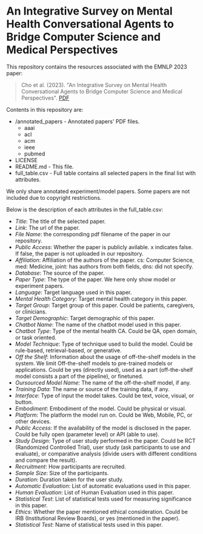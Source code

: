 # An Integrative Survey on Mental Health Conversational Agents to Bridge Computer Science and Medical Perspectives

This repository contains the resources associated with the EMNLP 2023 paper:

> Cho et al. (2023). "An Integrative Survey on Mental Health Conversational Agents to Bridge Computer Science and Medical Perspectives". [PDF]([https://www.aclweb.org/anthology/2020.inlg-1.23.pdf](https://osf.io/sqvbt))

Contents in this repository are:
 - /annotated_papers - Annotated papers' PDF files. 
   - aaai
   - acl
   - acm
   - ieee
   - pubmed
 - LICENSE
 - README.md - This file.
 - full_table.csv - Full table contains all selected papers in the final list with attributes.

   
We only share annotated experiment/model papers. Some papers are not included due to copyright restrictions.


Below is the description of each attributes in the full_table.csv:
  * _Title_: The title of the selected paper.
  * _Link_: The url of the paper.
  * _File Name_: the corresponding pdf filename of the paper in our repository.
  * _Public Access_: Whether the paper is publicly avilable. x indicates false. If false, the paper is not uploaded in our repository.
  * _Affiliation_: Affiliation of the authors of the paper. cs: Computer Science, med: Medicine, joint: has authors from both fields, dns: did not specify. 
  * _Database_: The source of the paper.
  * _Paper Type_: The type of the paper. We here only show model or experiment papers.
  * _Language_: Target language used in this paper.
  * _Mental Health Category_: Target mental health category in this paper.
  * _Target Group_: Target group of this paper. Could be patients, caregivers, or clinicians.
  * _Target Demographic_: Target demographic of this paper.
  * _Chatbot Name_: The name of the chatbot model used in this paper.
  * _Chatbot Type_: Type of the mental health CA. Could be QA, open domain, or task oriented.
  * _Model Technique_: Type of technique used to build the model. Could be rule-based, retrieval-based, or generative.
  * _Off the Shelf_: Information about the usage of off-the-shelf models in the system. We limit Off-the-shelf models to pre-trained models or applications. Could be yes (directly used), used as a part (off-the-shelf model consists a part of the pipeline), or finetuned.
  * _Oursourced Model Name_: The name of the off-the-shelf model, if any.
  * _Training Data_: The name or source of the training data, if any.
  * _Interface_: Type of input the model takes. Could be text, voice, visual, or button.
  * _Embodiment_: Embodiment of the model. Could be physical or visual.
  * _Platform_: The platform the model run on. Could be Web, Mobile, PC, or other devices.
  * _Public Access_: If the availability of the model is disclosed in the paper. Could be fully open (parameter level) or API (able to use).
  * _Study Design_: Type of user study performed in the paper. Could be RCT (Randomized Controlled Trial), user study (ask participants to use and evaluate), or comparative analysis (divide users with different conditions and compare the result).
  * _Recruitment_: How participants are recruited.
  * _Sample Size_: Size of the participants.
  * _Duration_: Duration taken for the user study.
  * _Automatic Evaluation_: List of automatic evaluations used in this paper.
  * _Human Evaluation_: List of Human Evaluation used in this paper.
  * _Statistical Test_: List of statistical tests used for measuring significance in this paper.
  * _Ethics_: Whether the paper mentioned ethical consideration. Could be IRB (Institutional Review Boards), or yes (mentioned in the paper).
  * _Statistical Test_: Name of statistical tests used in this paper.
